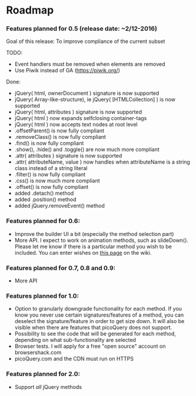 # Roadmap

### Features planned for 0.5 (release date: ~2/12-2016)
Goal of this release: To improve compliance of the current subset

TODO:
- Event handlers must be removed when elements are removed
- Use Piwik instead of GA (https://piwik.org/)

Done:
- jQuery( html, ownerDocument ) signature is now supported
- jQuery( Array-like-structure), ie jQuery( [HTMLCollection] ) is now supported
- jQuery( html, attributes ) signature is now supported
- jQuery( html ) now expands selfclosing container-tags
- jQuery( html ) now accepts text nodes at root level
- .offsetParent() is now fully compliant
- .removeClass() is now fully compliant
- .find() is now fully compliant
- .show(), .hide() and .toggle() are now much more compliant
- .attr( attributes ) signature is now supported
- .attr( attributeName, value ) now handles when attributeName is a string class instead of a string literal
- .filter() is now fully compliant
- .css() is now much more compliant
- .offset() is now fully compliant 
- added .detach() method
- added .position() method
- added jQuery.removeEvent() method

### Features planned for 0.6:
- Improve the builder UI a bit (especially the method selection part)
- More API. I expect to work on animation methods, such as slideDown(). Please let me know if there is a particular method you wish to be included. You can enter wishes on [this page](https://github.com/rosell-dk/picoQuery/wiki/Wishlist) on the wiki.

### Features planned for 0.7, 0.8 and 0.9:
- More API

### Features planned for 1.0:
- Option to granularly downgrade functionality for each method. If you know you never use certain signatures/features of a method, you can deselect the signature/feature in order to get size down. It will also be visible when there are features that picoQuery does not support.
- Possibility to see the code that will be generated for each method, depending on what sub-functionality are selected
- Browser tests. I will apply for a free "open source" account on browsershack.com
- picoQuery.com and the CDN must run on HTTPS


### Features planned for 2.0:
- Support *all* jQuery methods

